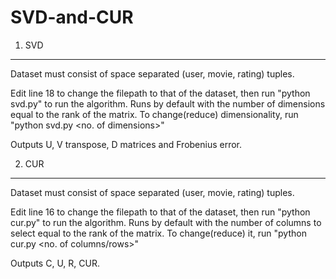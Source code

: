 # SVD-and-CUR

1. SVD
-------------------------
Dataset must consist of space separated (user, movie, rating) tuples.

Edit line 18 to change the filepath to that of the dataset, then run 
"python svd.py" to run the algorithm.
Runs by default with the number of dimensions equal to the rank of the matrix.
To change(reduce) dimensionality, run
"python svd.py <no. of dimensions>"

Outputs U, V transpose, D matrices and Frobenius error.


2. CUR
-------------------------
Dataset must consist of space separated (user, movie, rating) tuples.

Edit line 16 to change the filepath to that of the dataset, then run 
"python cur.py" to run the algorithm.
Runs by default with the number of columns to select equal to the rank of the matrix.
To change(reduce) it, run
"python cur.py <no. of columns/rows>"

Outputs C, U, R, CUR.
